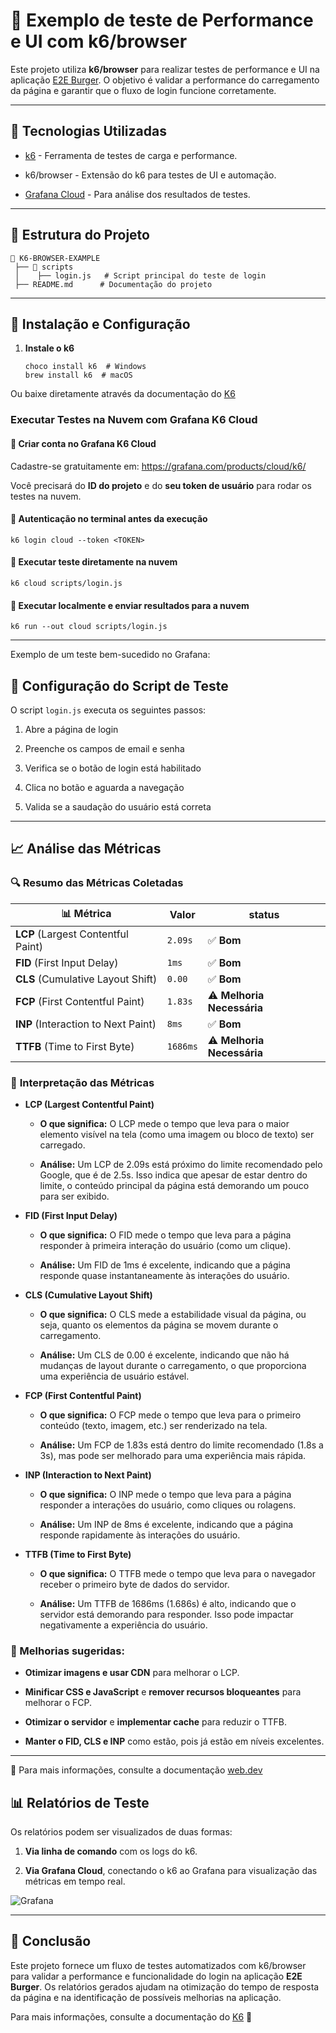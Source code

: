 # 📌 Exemplo de teste de Performance e UI com k6/browser

Este projeto utiliza **k6/browser** para realizar testes de performance e UI na aplicação [E2E Burger](https://e2eburguer.netlify.app). O objetivo é validar a performance do carregamento da página e garantir que o fluxo de login funcione corretamente.

----------

## 🚀 Tecnologias Utilizadas

-   [k6](https://k6.io/) - Ferramenta de testes de carga e performance.
    
-   k6/browser - Extensão do k6 para testes de UI e automação.
    
-   [Grafana Cloud](https://grafana.com/) - Para análise dos resultados de testes.
    

----------

## 📂 Estrutura do Projeto

```
📁 K6-BROWSER-EXAMPLE
 ├── 📂 scripts
 │    ├── login.js   # Script principal do teste de login
 ├── README.md      # Documentação do projeto
```

----------

## 🔧 Instalação e Configuração

1.  **Instale o k6**
    
    ```
    choco install k6  # Windows
    brew install k6  # macOS
    ```
Ou baixe diretamente através da documentação do [K6](https://grafana.com/docs/k6/latest/)
    
###  **Executar Testes na Nuvem com Grafana K6 Cloud**

#### 🔹 Criar conta no **Grafana K6 Cloud**

Cadastre-se gratuitamente em: https://grafana.com/products/cloud/k6/

Você precisará do **ID do projeto** e do **seu token de usuário** para rodar os testes na nuvem.

  #### 🔹 **Autenticação no terminal antes da execução**

```
k6 login cloud --token <TOKEN>
```

#### 🔹 **Executar teste diretamente na nuvem**

```
k6 cloud scripts/login.js
```

#### 🔹 **Executar localmente e enviar resultados para a nuvem**

```
k6 run --out cloud scripts/login.js
```


----------

 Exemplo de um teste bem-sucedido no Grafana:

## 📌 Configuração do Script de Teste

O script `login.js` executa os seguintes passos:

1.  Abre a página de login
    
2.  Preenche os campos de email e senha
    
3.  Verifica se o botão de login está habilitado
    
4.  Clica no botão e aguarda a navegação
    
5.  Valida se a saudação do usuário está correta
    

----------


## 📈 **Análise das Métricas**

### 🔍 **Resumo das Métricas Coletadas**


|    📊 Métrica            |Valor                      |status                        |
|----------------|-------------------------------|-----------------------------|
|**LCP** (Largest Contentful Paint)|`2.09s`         |✅ **Bom**            |
|**FID** (First Input Delay)       |`1ms`         |✅ **Bom**            |
|**CLS** (Cumulative Layout Shift)     |`0.00`   |✅ **Bom**            |
|**FCP** (First Contentful Paint)     |`1.83s`   |⚠️ **Melhoria Necessária**  |
|**INP** (Interaction to Next Paint)    |`8ms`    |✅ **Bom**            |
|**TTFB** (Time to First Byte)       |`1686ms`|⚠️ **Melhoria Necessária**|


### 📌 **Interpretação das Métricas**


-  **LCP (Largest Contentful Paint)**

   -  **O que significa:**  O LCP mede o tempo que leva para o maior elemento visível na tela (como uma imagem ou bloco de texto) ser carregado.
    
   -   **Análise:**  Um LCP de 2.09s está próximo do limite recomendado pelo Google, que é de 2.5s. Isso indica que apesar de estar dentro do limite, o conteúdo principal da página está demorando um pouco para ser exibido.
    
           

-  **FID (First Input Delay)**

   -   **O que significa:**  O FID mede o tempo que leva para a página responder à primeira interação do usuário (como um clique).
    
   -   **Análise:**  Um FID de 1ms é excelente, indicando que a página responde quase instantaneamente às interações do usuário.
    
 
-    **CLS (Cumulative Layout Shift)**

     -   **O que significa:**  O CLS mede a estabilidade visual da página, ou seja, quanto os elementos da página se movem durante o carregamento.
    
     -   **Análise:**  Um CLS de 0.00 é excelente, indicando que não há mudanças de layout durante o carregamento, o que proporciona uma experiência de usuário estável.
    
 

- **FCP (First Contentful Paint)**

    -   **O que significa:**  O FCP mede o tempo que leva para o primeiro conteúdo (texto, imagem, etc.) ser renderizado na tela.
    
    -   **Análise:**  Um FCP de 1.83s está dentro do limite recomendado (1.8s a 3s), mas pode ser melhorado para uma experiência mais rápida.
    
        

-  **INP (Interaction to Next Paint)**

    -   **O que significa:**  O INP mede o tempo que leva para a página responder a interações do usuário, como cliques ou rolagens.
    
     -   **Análise:**  Um INP de 8ms é excelente, indicando que a página responde rapidamente às interações do usuário.


-  **TTFB (Time to First Byte)**

     -   **O que significa:**  O TTFB mede o tempo que leva para o navegador receber o primeiro byte de dados do servidor.
    
    - **Análise:**  Um TTFB de 1686ms (1.686s) é alto, indicando que o servidor está demorando para responder. Isso pode impactar negativamente a experiência do usuário.

        

### 🚀 Melhorias sugeridas:

-   **Otimizar imagens e usar CDN**  para melhorar o LCP.
    
-   **Minificar CSS e JavaScript**  e  **remover recursos bloqueantes**  para melhorar o FCP.
    
-   **Otimizar o servidor**  e  **implementar cache**  para reduzir o TTFB.
    
-   **Manter o FID, CLS e INP**  como estão, pois já estão em níveis excelentes.

----------
📌 Para mais informações, consulte a documentação [web.dev](https://web.dev/baseline?hl=pt-br)

## 📊 Relatórios de Teste

Os relatórios podem ser visualizados de duas formas:

1.  **Via linha de comando** com os logs do k6.
    
2.  **Via Grafana Cloud**, conectando o k6 ao Grafana para visualização das métricas em tempo real.
    
  ![Grafana](https://github.com/user-attachments/assets/9a17839f-9ed1-4ccb-a21a-d2c1ee9ba9d9)

----------

## 📌 Conclusão

Este projeto fornece um fluxo de testes automatizados com k6/browser para validar a performance e funcionalidade do login na aplicação **E2E Burger**. Os relatórios gerados ajudam na otimização do tempo de resposta da página e na identificação de possíveis melhorias na aplicação.

Para mais informações, consulte a documentação do [K6](https://grafana.com/docs/k6/latest/using-k6-browser/) 🚀
